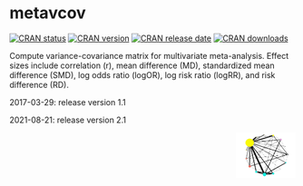 
#  metavcov <a href="https://cran.r-project.org/package=metavcov">


<!-- badges: start -->
[![CRAN status](https://cranchecks.info/badges/flavor/release/metavcov)](https://cran.r-project.org/web/checks/check_results_metavcov.html)
[![CRAN version](https://www.r-pkg.org/badges/version/metavcov)](https://cran.r-project.org/web/packages/metavcov/index.html)
[![CRAN release date](https://www.r-pkg.org/badges/last-release/metavcov)](https://cran.r-project.org/web/packages/metavcov/index.html)
[![CRAN downloads](https://cranlogs.r-pkg.org/badges/metavcov)](https://cran.r-project.org/web/packages/metavcov/index.html)
<!-- badges: end -->

Compute variance-covariance matrix for multivariate meta-analysis. Effect sizes include correlation (r), mean difference (MD), standardized mean difference (SMD), log odds ratio (logOR), log risk ratio (logRR), and risk difference (RD).

2017-03-29: release version 1.1

2021-08-21: release version 2.1

<a href="https://luminwin.github.io/metavcov/articles/intro.html"><img src="logo.svg" align="right"  height="80" />
